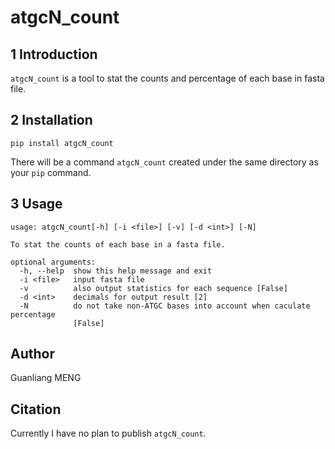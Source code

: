 # atgcN_count

## 1 Introduction

`atgcN_count` is a tool to stat the counts and percentage of each base in fasta file.

## 2 Installation

    pip install atgcN_count

There will be a command `atgcN_count` created under the same directory as your `pip` command.

## 3 Usage

    usage: atgcN_count[-h] [-i <file>] [-v] [-d <int>] [-N]

    To stat the counts of each base in a fasta file.

    optional arguments:
      -h, --help  show this help message and exit
      -i <file>   input fasta file
      -v          also output statistics for each sequence [False]
      -d <int>    decimals for output result [2]
      -N          do not take non-ATGC bases into account when caculate percentage
                  [False]

## Author
Guanliang MENG

## Citation
Currently I have no plan to publish `atgcN_count`.





